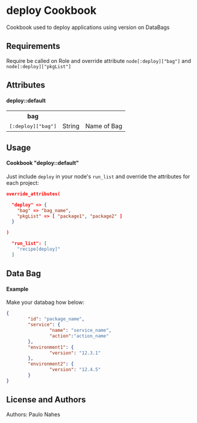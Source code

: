 deploy Cookbook
==================
Cookbook used to deploy applications using version on DataBags

Requirements
------------
Require be called on Role and override attribute `node[:deploy]["bag"]` and `node[:deploy]["pkgList"]`

Attributes
----------

#### deploy::default
<table>
  <tr>
    <th>bag</th>
  </tr>
  <tr>
    <td><tt>[:deploy]["bag"]</tt></td>
    <td>String</td>
    <td>Name of Bag</td>
  </tr>
</table>

Usage
-----
#### Cookbook "deploy::default"

Just include `deploy` in your node's `run_list` and override the attributes for each project:

```json
override_attributes(

  "deploy" => {
    "bag" => "bag_name",
    "pkgList" => [ "package1", "package2" ]
  }

)

  "run_list": [
    "recipe[deploy]"
  ]
```

Data Bag
-----
#### Example

Make your databag how below:

```json
{
        "id": "package_name",
        "service": {
                "name": "service_name",
                "action":"action_name"
        },
        "environment1": {
                "version": "12.3.1"
        },
        "environment2": {
                "version": "12.4.5"
        }
}
```

License and Authors
-------------------
Authors: 
Paulo Nahes
